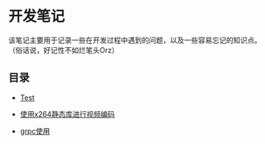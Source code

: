 # **开发笔记**

该笔记主要用于记录一些在开发过程中遇到的问题，以及一些容易忘记的知识点。（俗话说，好记性不如烂笔头Orz）

## 目录

* [Test](/test.md)

* [使用x264静态库进行视频编码](/shi-yong-x264-jing-tai-ku-jin-xing-shi-pin-bian-ma.md)

* [grpc使用](/grpcshi-yong.md)




